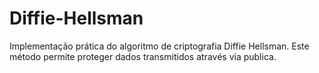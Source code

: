 # Diffie-Hellsman
Implementação prática do algoritmo de criptografia Diffie Hellsman. Este método permite proteger dados transmitidos através via publica.
